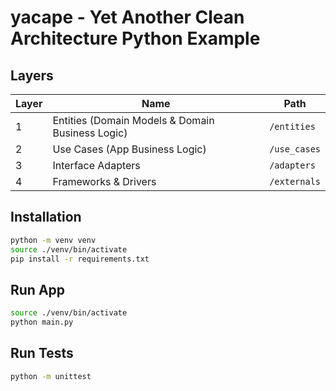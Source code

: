 # yacape - Yet Another Clean Architecture Python Example

## Layers

| Layer | Name                                             | Path         |
| ----- | ------------------------------------------------ | ------------ |
| 1     | Entities (Domain Models & Domain Business Logic) | `/entities`  |
| 2     | Use Cases (App Business Logic)                   | `/use_cases` |
| 3     | Interface Adapters                               | `/adapters`  |
| 4     | Frameworks & Drivers                             | `/externals` |

## Installation

```bash
python -m venv venv
source ./venv/bin/activate
pip install -r requirements.txt
```

## Run App

```bash
source ./venv/bin/activate
python main.py
```

## Run Tests

```bash
python -m unittest
```
